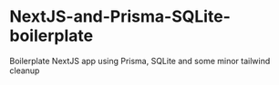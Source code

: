 # NextJS-and-Prisma-SQLite-boilerplate
Boilerplate NextJS app using Prisma, SQLite and some minor tailwind cleanup
